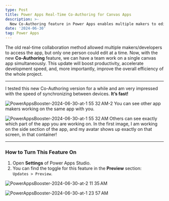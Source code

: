 ```yaml
---
type: Post
title: Power Apps Real-Time Co-Authoring for Canvas Apps
description: >-
  New Co-Authoring feature in Power Apps enables multiple makers to edit a canvas app simultaneously, boosting productivity and collaboration efficiency.
date: '2024-06-30'
tag: Power Apps
---
```

The old real-time collaboration method allowed multiple makers/developers to access the app, but only one person could edit at a time. Now, with the new **Co-Authoring** feature, we can have a team work on a single canvas app simultaneously. This update will boost productivity, accelerate development speed, and, more importantly, improve the overall efficiency of the whole project.

---

I tested this new Co-Authoring version for a while and am very impressed with the speed of synchronizing between devices. **It’s fast!**

![PowerAppsBooster-2024-06-30-at-1 55 32 AM-2](https://github.com/user-attachments/assets/9baf0a1d-c5dc-48ca-b170-067d2ef11bff)
You can see other app makers working on the same app with you.


![PowerAppsBooster-2024-06-30-at-1 55 32 AM](https://github.com/user-attachments/assets/8c2f477f-ca6c-4488-92ee-c3a270ca3f64)
Others can see exactly which part of the app you are working on. In the first image, I am working on the side section of the app, and my avatar shows up exactly on that screen, in that container!

---

### How to Turn This Feature On

1. Open **Settings** of Power Apps Studio.
2. You can find the toggle for this feature in the **Preview** section:  
  `Updates > Preview`.

![PowerAppsBooster-2024-06-30-at-2 11 35 AM](https://github.com/user-attachments/assets/5565ff66-6db0-416d-b77a-0e9c69ea49ff)

![PowerAppsBooster-2024-06-30-at-1 23 57 AM](https://github.com/user-attachments/assets/083eb7e2-3137-4c13-8d7e-fa4989515c32)
